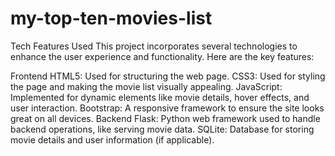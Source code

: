 # my-top-ten-movies-list

Tech Features Used
This project incorporates several technologies to enhance the user experience and functionality. Here are the key features:

Frontend
HTML5: Used for structuring the web page.
CSS3: Used for styling the page and making the movie list visually appealing.
JavaScript: Implemented for dynamic elements like movie details, hover effects, and user interaction.
Bootstrap: A responsive framework to ensure the site looks great on all devices.
Backend
Flask: Python web framework used to handle backend operations, like serving movie data.
SQLite: Database for storing movie details and user information (if applicable).
